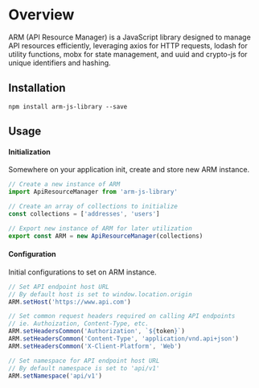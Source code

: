 # Overview

ARM (API Resource Manager) is a JavaScript library designed to manage API resources efficiently, leveraging axios for HTTP requests, lodash for utility functions, mobx for state management, and uuid and crypto-js for unique identifiers and hashing.

## Installation
```
npm install arm-js-library --save
```
## Usage

#### Initialization

Somewhere on your application init, create and store new ARM instance.
```javascript
// Create a new instance of ARM
import ApiResourceManager from 'arm-js-library'

// Create an array of collections to initialize
const collections = ['addresses', 'users']

// Export new instance of ARM for later utilization
export const ARM = new ApiResourceManager(collections)
```

#### Configuration

Initial configurations to set on ARM instance.
```javascript
// Set API endpoint host URL
// By default host is set to window.location.origin
ARM.setHost('https://www.api.com')

// Set common request headers required on calling API endpoints
// ie. Authoization, Content-Type, etc.
ARM.setHeadersCommon('Authorization', `${token}`)
ARM.setHeadersCommon('Content-Type', 'application/vnd.api+json')
ARM.setHeadersCommon('X-Client-Platform', 'Web')

// Set namespace for API endpoint host URL
// By default namespace is set to 'api/v1'
ARM.setNamespace('api/v1')
